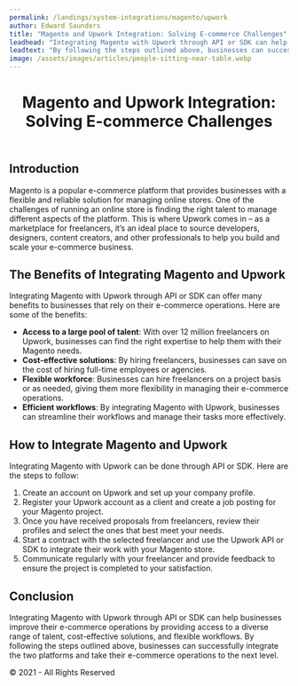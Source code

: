```yaml
---
permalink: /landings/system-integrations/magento/upwork
author: Edward Saunders
title: "Magento and Upwork Integration: Solving E-commerce Challenges"
leadhead: "Integrating Magento with Upwork through API or SDK can help businesses improve their e-commerce operations by providing access to a diverse range of talent, cost-effective solutions, and flexible workflows"
leadtext: "By following the steps outlined above, businesses can successfully integrate the two platforms and take their e-commerce operations to the next level."
image: /assets/images/articles/people-sitting-near-table.webp
---
```

<div class="arttext">	<header>
		<h1>Magento and Upwork Integration: Solving E-commerce Challenges</h1>
	</header>
	<main>
		<section>
			<h2>Introduction</h2>
			<p>Magento is a popular e-commerce platform that provides businesses with a flexible and reliable solution for managing online stores. One of the challenges of running an online store is finding the right talent to manage different aspects of the platform. This is where Upwork comes in – as a marketplace for freelancers, it’s an ideal place to source developers, designers, content creators, and other professionals to help you build and scale your e-commerce business.</p>
		</section>
		<section>
			<h2>The Benefits of Integrating Magento and Upwork</h2>
			<p>Integrating Magento with Upwork through API or SDK can offer many benefits to businesses that rely on their e-commerce operations. Here are some of the benefits:</p>
			<ul>
				<li><strong>Access to a large pool of talent</strong>: With over 12 million freelancers on Upwork, businesses can find the right expertise to help them with their Magento needs.</li>
				<li><strong>Cost-effective solutions</strong>: By hiring freelancers, businesses can save on the cost of hiring full-time employees or agencies.</li>
				<li><strong>Flexible workforce</strong>: Businesses can hire freelancers on a project basis or as needed, giving them more flexibility in managing their e-commerce operations.</li>
				<li><strong>Efficient workflows</strong>: By integrating Magento with Upwork, businesses can streamline their workflows and manage their tasks more effectively.</li>
			</ul>
		</section>
		<section>
			<h2>How to Integrate Magento and Upwork</h2>
			<p>Integrating Magento with Upwork can be done through API or SDK. Here are the steps to follow:</p>
			<ol>
				<li>Create an account on Upwork and set up your company profile.</li>
				<li>Register your Upwork account as a client and create a job posting for your Magento project.</li>
				<li>Once you have received proposals from freelancers, review their profiles and select the ones that best meet your needs.</li>
				<li>Start a contract with the selected freelancer and use the Upwork API or SDK to integrate their work with your Magento store.</li>
				<li>Communicate regularly with your freelancer and provide feedback to ensure the project is completed to your satisfaction.</li>
			</ol>
		</section>
		<section>
			<h2>Conclusion</h2>
			<p>Integrating Magento with Upwork through API or SDK can help businesses improve their e-commerce operations by providing access to a diverse range of talent, cost-effective solutions, and flexible workflows. By following the steps outlined above, businesses can successfully integrate the two platforms and take their e-commerce operations to the next level.</p>
		</section>
	</main>
	<footer>
		<p>&copy; 2021 - All Rights Reserved</p>
	</footer>
</div>